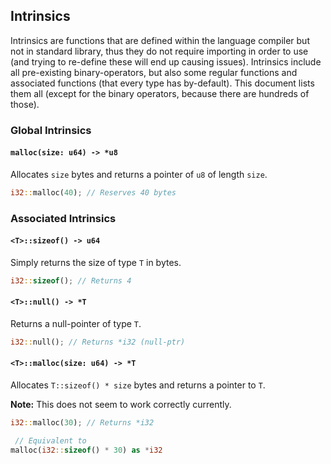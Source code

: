 ## Intrinsics

Intrinsics are functions that are defined within the language compiler but not
in standard library, thus they do not require importing in order to use (and
trying to re-define these will end up causing issues). Intrinsics include all
pre-existing binary-operators, but also some regular functions and associated
functions (that every type has by-default). This document lists them all (except
for the binary operators, because there are hundreds of those).

### Global Intrinsics

#### `malloc(size: u64) -> *u8`

Allocates `size` bytes and returns a pointer of `u8` of length `size`.

```rust
i32::malloc(40); // Reserves 40 bytes
```

### Associated Intrinsics

#### `<T>::sizeof() -> u64`

Simply returns the size of type `T` in bytes.

```rust
i32::sizeof(); // Returns 4
```

#### `<T>::null() -> *T`

Returns a null-pointer of type `T`.

```rust
i32::null(); // Returns *i32 (null-ptr)
```

#### `<T>::malloc(size: u64) -> *T`

Allocates `T::sizeof() * size` bytes and returns a pointer to `T`.

**Note:** This does not seem to work correctly currently.

```rust
i32::malloc(30); // Returns *i32

 // Equivalent to
malloc(i32::sizeof() * 30) as *i32
```